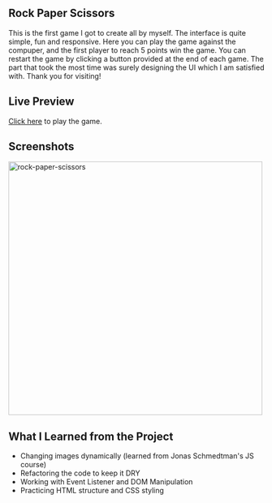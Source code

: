 ## Rock Paper Scissors

This is the first game I got to create all by myself. The interface is quite simple, fun and responsive. Here you can play the game against the compuper, and the first player to reach 5 points win the game. You can restart the game by clicking a button provided at the end of each game. The part that took the most time was surely designing the UI which I am satisfied with. Thank you for visiting! 


## Live Preview
[Click here](https://itsnoey.github.io/rock-paper-scissors/) to play the game. 

## Screenshots
<img width="500" alt="rock-paper-scissors" src="https://user-images.githubusercontent.com/77329731/215486318-357b0462-e05a-4c5e-92f8-1b8fa2eea0bb.png">

## What I Learned from the Project
- Changing images dynamically (learned from Jonas Schmedtman's JS course)
- Refactoring the code to keep it DRY
- Working with Event Listener and DOM Manipulation
- Practicing HTML structure and CSS styling
